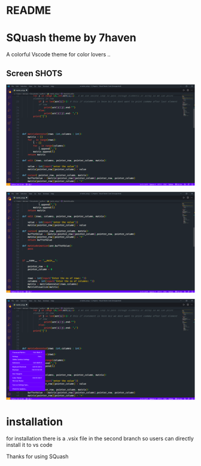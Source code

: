 # README

# SQuash theme by 7haven
 
A colorful Vscode theme for color lovers ..

## Screen SHOTS
![squash1](https://github.com/7HAVEN/Squash/blob/master/squash.png)

![squash](https://github.com/7HAVEN/Squash/blob/master/squash2.png)

![squash](https://github.com/7HAVEN/Squash/blob/master/squash3.png)

# installation 

for installation there is a .vsix file in the second branch so users can directly install it to 
vs code 


Thanks for using SQuash
